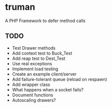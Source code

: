 truman
======

A PHP Framework to defer method calls

TODO
----
- Test Drawer methods
- Add context test to Buck_Test
- Add reap test to Dest_Test
- Use real exceptions
- Implement load testing
- Create an example client/server
- Add failure-tolerant queue (reload on respawn)
- Add wrapper class
- What happens when a socket fails?
- Document functions
- Autoscaling drawers?